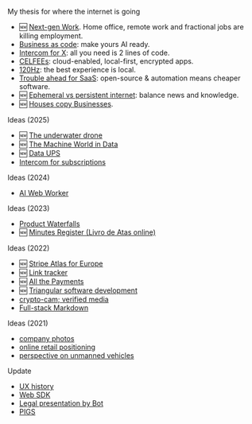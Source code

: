 My thesis for where the internet is going
- 🆕 [Next-gen Work](2025-05-06-employment-in-the-age-of-the-internet). Home office, remote work and fractional jobs are killing employment.
- [Business as code](2023-03-14-AI-is-a-new-way-of-building.md): make yours AI ready.
- [Intercom for X](2023-01-24-Intercom-for-X-thesis.md): all you need is 2 lines of code.
- [CELFEEs](2022-02-14-CELFEEs.md): cloud-enabled, local-first, encrypted apps.
- [120Hz](2021-10-18-the-120Hz-experience.md): the best experience is local.
- [Trouble ahead for SaaS](2017-12-03-trouble-ahead-for-saas.md): open-source & automation means cheaper software.
- 🆕 [Ephemeral vs persistent internet](2015-04-19-ephemeral-vs-persistent-products.md): balance news and knowledge.
- 🆕 [Houses copy Businesses]().
  
Ideas (2025)
- 🆕 [The underwater drone](2025-05-02-underwater-drone/readme.md)
- 🆕 [The Machine World in Data](2025-05-02-OWID-Machine-world.md)
- 🆕 [Data UPS](2025-03-06-www-message-queue.md)
- [Intercom for subscriptions](2025-01-13-intercom-for-subscriptions.md)

Ideas (2024)
- [AI Web Worker](2024-11-21-AI-web-worker.md)

Ideas (2023)
- [Product Waterfalls](/2023-07-13-product-waterfalls.md)
- 🆕 [Minutes Register (Livro de Atas online)](2023-04-18-livro-de-atas-online)

Ideas (2022)
- 🆕 [Stripe Atlas for Europe](2022-06-14-stripe-atlas-for-europe/)
- 🆕 [Link tracker](2022-06-11-link-tracker.md)
- 🆕 [All the Payments](2022-06-01-multi-country-payments-terminal/) 
- 🆕 [Triangular software development](2022-04-11-triangular-development)
- [crypto-cam; verified media](2022-02-10-crypto-cam.md)
- [Full-stack Markdown](2022-03-01-full-stack-markdown.md)

Ideas (2021)
- [company photos](2021-08-21-company-photos.md)
- [online retail positioning](2020-04-29-online-retail-positioning.md)
- [perspective on unmanned vehicles](2017-02-25-perspective-on-unmanned-vehicles.md)

 
Update
- [UX history]()
- [Web SDK]()
- [Legal presentation by Bot]()
- [PIGS]()



